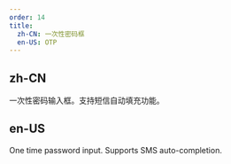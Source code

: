 ```yaml
---
order: 14
title:
  zh-CN: 一次性密码框
  en-US: OTP
---
```


## zh-CN

一次性密码输入框。支持短信自动填充功能。

## en-US

One time password input. Supports SMS auto-completion.
